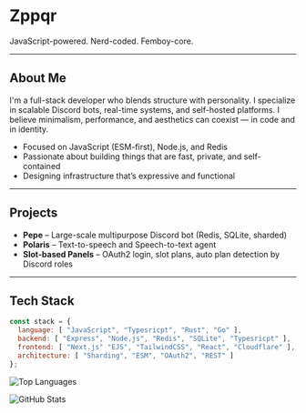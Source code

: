 # Zppqr

JavaScript-powered. Nerd-coded. Femboy-core.

---

## About Me

I'm a full-stack developer who blends structure with personality. I specialize in scalable Discord bots, real-time systems, and self-hosted platforms. I believe minimalism, performance, and aesthetics can coexist — in code and in identity.

- Focused on JavaScript (ESM-first), Node.js, and Redis
- Passionate about building things that are fast, private, and self-contained
- Designing infrastructure that’s expressive and functional

---

## Projects

- **Pepe** – Large-scale multipurpose Discord bot (Redis, SQLite, sharded)
- **Polaris** – Text-to-speech and Speech-to-text agent
- **Slot-based Panels** – OAuth2 login, slot plans, auto plan detection by Discord roles

---

## Tech Stack

```js
const stack = {
  language: [ "JavaScript", "Typesricpt", "Rust", "Go" ],
  backend: [ "Express", "Node.js", "Redis", "SQLite", "Typesricpt" ],
  frontend: [ "Next.js" "EJS", "TailwindCSS", "React", "Cloudflare" ],
  architecture: [ "Sharding", "ESM", "OAuth2", "REST" ]
};
```

![Top Languages](https://github-readme-stats.vercel.app/api/top-langs/?username=RealZppqr&layout=compact&theme=transparent&hide_border=true)

![GitHub Stats](https://github-readme-stats.vercel.app/api?username=RealZppqr&show_icons=true&theme=transparent&hide_border=true)
